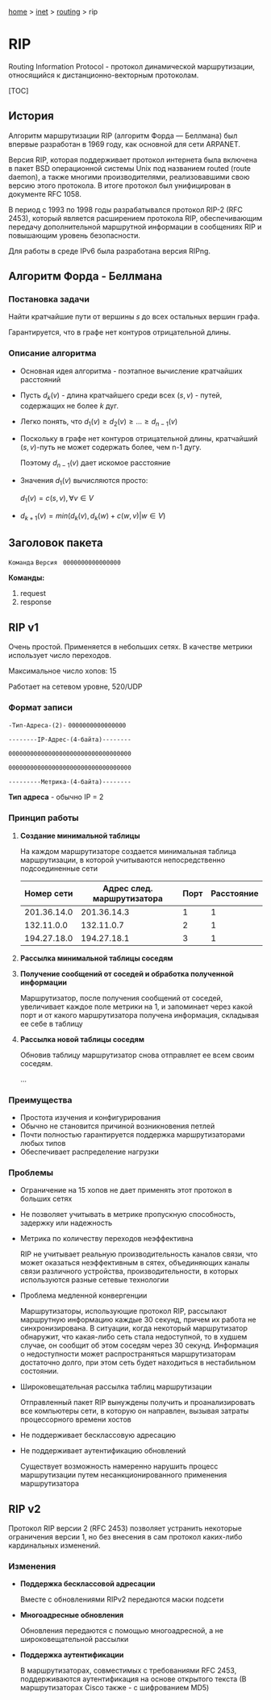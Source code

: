 <script type="text/x-mathjax-config">MathJax.Hub.Config({tex2jax: {inlineMath: [['$','$']]}});</script><script src='https://cdnjs.cloudflare.com/ajax/libs/mathjax/2.7.5/MathJax.js?config=TeX-MML-AM_CHTML' async></script>
[home](../../) > [inet](../) > [routing](./) > rip

# RIP

Routing Information Protocol - протокол динамической маршрутизации, относящийся к дистанционно-векторным протоколам. 

[TOC]

## История

Алгоритм маршрутизации RIP (алгоритм Форда — Беллмана) был впервые разработан в 1969 году, как основной для сети ARPANET.

Версия RIP, которая поддерживает протокол интернета была включена в пакет BSD операционной системы Unix под названием routed (route daemon), а также многими производителями, реализовавшими свою версию этого протокола. В итоге протокол был унифицирован в документе RFC 1058.

В период с 1993 по 1998 годы разрабатывался протокол RIP-2 (RFC 2453), который является расширением протокола RIP, обеспечивающим передачу дополнительной маршрутной информации в сообщениях RIP и повышающим уровень безопасности.

Для работы в среде IPv6 была разработана версия RIPng.

## Алгоритм Форда - Беллмана

### Постановка задачи

Найти кратчайшие пути от вершины $s$ до всех остальных вершин графа.

Гарантируется, что в графе нет контуров отрицательной длины.

### Описание алгоритма

* Основная идея алгоритма - поэтапное вычисление кратчайших расстояний

* Пусть $d_k(v)$ - длина кратчайшего среди всех $(s, v)$ - путей, содержащих не более $k$ дуг.

* Легко понять, что $d_1(v) \geq d_2(v) \geq ... \geq d_{n-1}(v)$

* Поскольку в графе нет контуров отрицательной длины, кратчайший $(s, v)$-путь не может содержать более, чем n-1 дугу.

  Поэтому $d_{n-1}(v)$ дает искомое расстояние

* Значения $d_1(v)$ вычисляются просто:

  $d_1(v) = c(s, v),  \forall v \in V$

* $d_{k+1}(v) = min(d_k(v), d_k(w) + c(w,v) |w \in V)$

## Заголовок пакета

`Команда` `Версия ` `0000000000000000`

**Команды:**

1. request
2. response

## RIP v1

Очень простой. Применяется в небольших сетях. В качестве метрики использует число переходов.

Максимальное число хопов: 15

Работает на сетевом уровне, 520/UDP

### Формат записи

`-Тип-Адреса-(2)-` `0000000000000000`

`--------IP-Адрес-(4-байта)--------`

`0000000000000000000000000000000000`

`0000000000000000000000000000000000`

`---------Метрика-(4-байта)--------`

**Тип адреса** - обычно IP = 2

### Принцип работы

1. **Создание минимальной таблицы**

   На каждом маршрутизаторе создается минимальная таблица маршрутизации, в которой учитываются непосредственно подсоединенные сети

   | Номер сети  | Адрес след. маршрутизатора | Порт | Расстояние |
   | ----------- | -------------------------- | ---- | ---------- |
   | 201.36.14.0 | 201.36.14.3                | 1    | 1          |
   | 132.11.0.0  | 132.11.0.7                 | 2    | 1          |
   | 194.27.18.0 | 194.27.18.1                | 3    | 1          |

2. **Рассылка минимальной таблицы соседям**

3. **Получение сообщений от соседей и обработка полученной информации**

   Маршрутизатор, после получения сообщений от соседей, увеличивает каждое поле метрики на 1, и запоминает через какой порт и от какого маршрутизатора получена информация, складывая ее себе в таблицу

4. **Рассылка новой таблицы соседям**

   Обновив таблицу маршрутизатор снова отправляет ее всем своим соседям. 

   ...

### Преимущества

* Простота изучения и конфигурирования
* Обычно не становится причиной возникновения петлей
* Почти полностью гарантируется поддержка маршрутизаторами любых типов
* Обеспечивает распределение нагрузки

### Проблемы

* Ограничение на 15 хопов не дает применять этот протокол в больших сетях

* Не позволяет учитывать в метрике пропускную способность, задержку или надежность

* Метрика по количеству переходов неэффективна 

  RIP не учитывает реальную производительность каналов связи, что может оказаться неэффективным в сятех, объединяющих каналы связи различного устройства, производительности, в которых используются разные сетевые технологии

* Проблема медленной конвергенции

  Маршрутизаторы, использующие протокол RIP, рассылают маршрутную информацию каждые 30 секунд, причем их работа не синхронизирована. В ситуации, когда некоторый маршрутизатор обнаружит, что какая-либо сеть стала недоступной, то в худшем случае, он сообщит об этом соседям через 30 секунд. Информация о недоступности может распространяться маршрутизаторам достаточно долго, при этом сеть будет находиться в нестабильном состоянии.

* Широковещательная рассылка таблиц маршрутизации

  Отправленный пакет RIP вынуждены получить и проанализировать  все компьютеры сети, в которую он направлен, вызывая затраты процессорного времени хостов

* Не поддерживает бесклассовую адресацию

* Не поддерживает аутентификацию обновлений

  Существует возможность намеренно нарушить процесс маршрутизации путем несанкционированного применения маршрутизатора

## RIP v2

Протокол RIP версии 2 (RFC 2453) позволяет устранить некоторые ограничения версии 1, но без внесения в сам протокол каких-либо кардинальных изменений.

### Изменения

* **Поддержка бесклассовой адресации** 

  Вместе с обновлениями RIPv2 передаются маски подсети 

* **Многоадресные обновления**

  Обновления передаются с помощью многоадресной, а не широковещательной рассылки

* **Поддержка аутентификации**

  В маршрутизаторах, совместимых с требованиями RFC 2453, поддерживаются аутентификация на основе открытого текста (В маршрутизаторах Cisco также - с шифрованием MD5)
